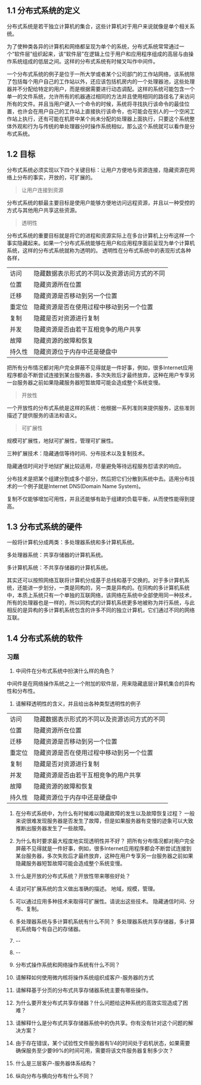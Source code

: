 ## 1.1 分布式系统的定义

分布式系统是若干独立计算机的集合，这些计算机对于用户来说就像是单个相关系统。

为了使种类各异的计算机和网络都呈现为单个的系统，分布式系统常常通过一个“软件层”组织起来，该“软件层”在逻辑上位于用户和应用程序组成的高层与由操作系统组成的低层之间。这样的分布式系统有时候又叫作中间件。

一个分布式系统的例子是位于一所大学或者某个公司部门的工作站网络，该系统除了包括每个用户自己的工作站以外，还应该包括机房内的一个处理器池，这些处理器并不分配给特定的用户，而是根据需要进行动态调配。这样的系统可能包含一个单一的文件系统，允许所有的机器通过相同的方法并且使用相同的路径名了来访问所有的文件。并且当用户键入一个命令的时候，系统将寻找执行该命令的最佳位置，也许会在用户自己的工作站上直接执行该命令，也可能会在别人的一个空闲工作站上执行，还有可能在机房中某个尚未分配的处理器上面执行，只要这个系统整体外观和行为与传统的单处理器分时操作系统相似，那么这个系统就可以看作是分布式系统。

## 1.2 目标

分布式系统必须实现以下四个关键目标：让用户方便地与资源连接，隐藏资源在网络上分布的事实，开放的，可扩展的。
> 让用户连接到资源

分布式系统的额最主要目标是使用户能够方便地访问远程资源，并且以一种受控的方式与其他用户共享这些资源。

> 透明性

分布式系统的重要目标就是将它的进程和资源实际上在多台计算机上分布这样一个事实隐藏起来。如果一个分布式系统能够在用户和应用程序面前呈现为单个计算机系统，这样的分布式系统就称为透明的。
透明性在分布式系统中的表现形式各种各样，

|||
|-|-|
|访问|隐藏数据表示形式的不同以及资源访问方式的不同|
|位置|隐藏资源所在位置|
|迁移|隐藏资源是否移动到另一个位置|
|重定位|隐藏资源是否在使用过程中移动到另一个位置|
|复制|隐藏是否对资源进行复制|
|并发|隐藏资源是否由若干互相竞争的用户共享|
|故障|隐藏资源的故障和恢复|
|持久性|隐藏资源位于内存中还是硬盘中|

把所有分布情况都对用户完全屏蔽不见得就是一件好事，例如，很多Internet应用程序都会不断尝试连接到某台服务器，多次失败后才最终放弃，这种在用户专享另一台服务器之前如果隐藏服务器短暂故障可能会造成整个系统变慢。

> 开放性

一个开放性的分布式系统是这样的系统：他根据一系列准则来提供服务，这些准则描述了提供服务的语法和语义。

> 可扩展性

规模可扩展性，地狱可扩展性，管理可扩展性。

三种扩展技术：隐藏通信等待时间、分布技术以及复制技术。

隐藏通信时间对于地狱扩展比较适用，尽量避免等待远程服务怼请求的响应。

分布技术是把某个组建分割成多个部分，然后把它们分散到系统中去。适用分布技术的一个例子就是Internet DNS(Domain Name System)。

复制不仅能够增加可用性，并且还能够有助于组建的负载平衡，从而使性能得到提高。




## 1.3 分布式系统的硬件
一般将计算机分成两类：多处理器系统和多计算机系统。

多处理器系统：共享存储器的计算机系统。

多计算机系统：不共享存储器的计算机系统。

其实还可以按照网络互联将计算机分成基于总线和基于交换的。对于多计算机系统，还能进一步划分，一类是同构的，另一类是异构的。在同构的多计算机系统中，本质上系统只有一个单独的互联网络，该网络在系统中全部使用同一种技术，所有的处理器也是一样的，所以同构式的计算机系统更多地被称为并行系统，与此相反的是异构的多计算机系统包含的许多不同的独立计算机，它们通过不同的网络互联。


## 1.4 分布式系统的软件






### 习题
1. 中间件在分布式系统中扮演什么样的角色？

中间件是在网络操作系统之上一个附加的软件层，用来隐藏底层计算机集合的异构性和分布性。
1. 请解释透明性的含义，并且给出各种类型透明性的例子

|||
|-|-|
|访问|隐藏数据表示形式的不同以及资源访问方式的不同|
|位置|隐藏资源所在位置|
|迁移|隐藏资源是否移动到另一个位置|
|重定位|隐藏资源是否在使用过程中移动到另一个位置|
|复制|隐藏是否对资源进行复制|
|并发|隐藏资源是否由若干互相竞争的用户共享|
|故障|隐藏资源的故障和恢复|
|持久性|隐藏资源位于内存中还是硬盘中|
1. 在分布式系统中，为什么有时候难以隐藏故障的发生以及故障恢复过程？
一般来说很难发现服务器是否发生了故障，但是如果服务器有变慢的迹象可以大致推断出服务器发生了一些故障。
4. 为什么有时要求最大程度地实现透明性并不好？
把所有分布情况都对用户完全屏蔽不见得就是一件好事，例如，很多Internet应用程序都会不断尝试连接到某台服务器，多次失败后才最终放弃，这种在用户专享另一台服务器之前如果隐藏服务器短暂故障可能会造成整个系统变慢。
5. 什么是开放的分布式系统？开放性带来哪些好处？
6. 请对可扩展系统的含义做出准确的描述。
地域，规模，管理。
7. 可以通过应用多种技术来取得可扩展性。请说出这些技术。
隐藏通信时间、分布、复制。
8. 多处理器系统与多计算机系统有什么不同？
多处理器系统共享存储器，多计算机系统每个有自己的存储器。
9.  --
10. --
11. 分布式操作系统和网络操作系统有什么不同？

12. 请解释如何使用微内核将操作系统组织成客户-服务器的方式
13. 请解释基于分页的分布式共享存储器系统主要有哪些操作。
14. 为什么要开发分布式共享存储器？什么问题给这种系统的高效实现造成了困难？
15. 请解释什么是分布式共享存储器系统中的伪共享。你有没有针对这个问题的解决方案？
16. 由于存在错误，某个试验性文件服务器有1/4的时间处于宕机状态，如果需要确保服务至少要99%的时间可用，需要将该文件服务器复制多少次？
17. 什么是三层客户-服务器体系结构？
18. 纵向分布与横向分布有什么不同？
